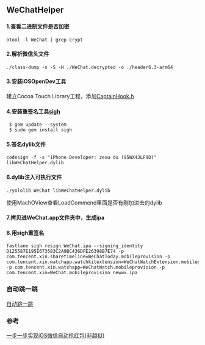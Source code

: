 ## WeChatHelper

#### 1.查看二进制文件是否加密
```
otool -l WeChat | grep crypt
```
#### 2.解析微信头文件
```
./class-dump -s -S -H ./WeChat.decrypted -o ./header6.3-arm64
```
#### 3.安装iOSOpenDev工具
建立Cocoa Touch Library工程，添加[CaptainHook.h](https://github.com/rpetrich/CaptainHook)

#### 4.安装重签名工具[sigh](https://github.com/fastlane/fastlane/tree/master/sigh)
```
 $ gem update --system
 $ sudo gem install sigh
 ```
#### 5.签名dylib文件
```
codesign -f -s "iPhone Developer: zexu du (95WX4JLF9D)" libWeChatHelper.dylib
```
#### 6.dylib注入可执行文件
```
./yololib WeChat libWeChatHelper.dylib
```
使用MachOView查看LoadCommend里面是否有刚加进去的dylib
#### 7.拷贝进WeChat.app文件夹中，生成ipa
#### 8.用sigh重签名
```
fastlane sigh resign WeChat.ipa --signing_identity D125587E195E673583C2A9BC436DFE26398B7E74 -p com.tencent.xin.sharetimeline=WeChatToday.mobileprovision -p com.tencent.xin.watchapp.watchkitextension=WeChatWatchExtension.mobileprovision -p com.tencent.xin.watchapp=WeChatWatch.mobileprovision -p com.tencent.xin=WeChat.mobileprovision newwx.ipa
```

### 自动跳一跳
[自动跳一跳](./AutoJumpInWX/AutoJumpInWX.md)

### 参考
[一步一步实现iOS微信自动抢红包(非越狱)](http://www.jianshu.com/p/189afbe3b429)
